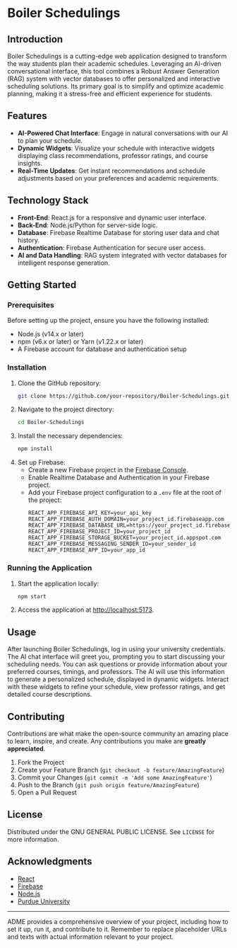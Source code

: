 # Boiler Schedulings

## Introduction

Boiler Schedulings is a cutting-edge web application designed to transform the way students plan their academic schedules. Leveraging an AI-driven conversational interface, this tool combines a Robust Answer Generation (RAG) system with vector databases to offer personalized and interactive scheduling solutions. Its primary goal is to simplify and optimize academic planning, making it a stress-free and efficient experience for students.

## Features

- **AI-Powered Chat Interface**: Engage in natural conversations with our AI to plan your schedule.
- **Dynamic Widgets**: Visualize your schedule with interactive widgets displaying class recommendations, professor ratings, and course insights.
- **Real-Time Updates**: Get instant recommendations and schedule adjustments based on your preferences and academic requirements.

## Technology Stack

- **Front-End**: React.js for a responsive and dynamic user interface.
- **Back-End**: Node.js/Python for server-side logic.
- **Database**: Firebase Realtime Database for storing user data and chat history.
- **Authentication**: Firebase Authentication for secure user access.
- **AI and Data Handling**: RAG system integrated with vector databases for intelligent response generation.

## Getting Started

### Prerequisites

Before setting up the project, ensure you have the following installed:
- Node.js (v14.x or later)
- npm (v6.x or later) or Yarn (v1.22.x or later)
- A Firebase account for database and authentication setup

### Installation

1. Clone the GitHub repository:
   ```bash
   git clone https://github.com/your-repository/Boiler-Schedulings.git
   ```
2. Navigate to the project directory:
   ```bash
   cd Boiler-Schedulings
   ```
3. Install the necessary dependencies:
   ```bash
   npm install
   ```
4. Set up Firebase:
    - Create a new Firebase project in the [Firebase Console](https://console.firebase.google.com/).
    - Enable Realtime Database and Authentication in your Firebase project.
    - Add your Firebase project configuration to a `.env` file at the root of the project:
      ```
      REACT_APP_FIREBASE_API_KEY=your_api_key
      REACT_APP_FIREBASE_AUTH_DOMAIN=your_project_id.firebaseapp.com
      REACT_APP_FIREBASE_DATABASE_URL=https://your_project_id.firebaseio.com
      REACT_APP_FIREBASE_PROJECT_ID=your_project_id
      REACT_APP_FIREBASE_STORAGE_BUCKET=your_project_id.appspot.com
      REACT_APP_FIREBASE_MESSAGING_SENDER_ID=your_sender_id
      REACT_APP_FIREBASE_APP_ID=your_app_id
      ```

### Running the Application

1. Start the application locally:
   ```bash
   npm start
   ```
2. Access the application at [http://localhost:5173](http://localhost:3000).

## Usage

After launching Boiler Schedulings, log in using your university credentials. The AI chat interface will greet you, prompting you to start discussing your scheduling needs. You can ask questions or provide information about your preferred courses, timings, and professors. The AI will use this information to generate a personalized schedule, displayed in dynamic widgets. Interact with these widgets to refine your schedule, view professor ratings, and get detailed course descriptions.

## Contributing

Contributions are what make the open-source community an amazing place to learn, inspire, and create. Any contributions you make are **greatly appreciated**.

1. Fork the Project
2. Create your Feature Branch (`git checkout -b feature/AmazingFeature`)
3. Commit your Changes (`git commit -m 'Add some AmazingFeature'`)
4. Push to the Branch (`git push origin feature/AmazingFeature`)
5. Open a Pull Request

## License

Distributed under the GNU GENERAL PUBLIC LICENSE. See `LICENSE` for more information.

## Acknowledgments

- [React](https://reactjs.org/)
- [Firebase](https://firebase.google.com/)
- [Node.js](https://nodejs.org/)
- [Purdue University](#)

---
ADME provides a comprehensive overview of your project, including how to set it up, run it, and contribute to it. Remember to replace placeholder URLs and texts with actual information relevant to your project.